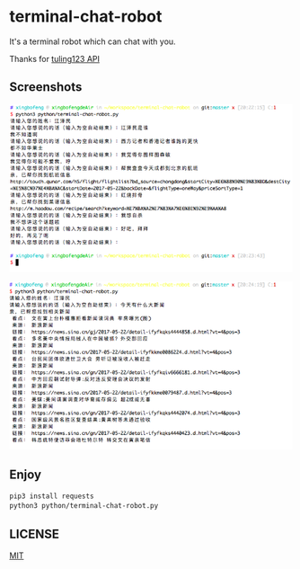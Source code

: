 # terminal-chat-robot
It's a terminal robot which can chat with you.

Thanks for [tuling123 API](http://www.tuling123.com/help/h_cent_webapi.jhtml?nav=doc)

## Screenshots
![image](./screenshots/1.png)

![image](./screenshots/2.png)

## Enjoy
```bash
pip3 install requests
python3 python/terminal-chat-robot.py
```

## LICENSE
[MIT](./LICENSE)